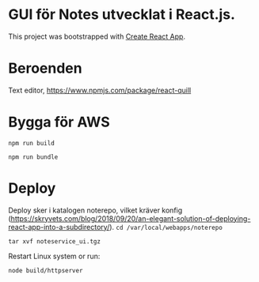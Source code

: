 # GUI för Notes utvecklat i React.js.
This project was bootstrapped with [Create React App](https://github.com/facebook/create-react-app).


# Beroenden
Text editor, https://www.npmjs.com/package/react-quill

# Bygga för AWS
`` npm run build ``
 
``npm run bundle``

# Deploy
Deploy sker i katalogen noterepo, vilket kräver konfig (https://skryvets.com/blog/2018/09/20/an-elegant-solution-of-deploying-react-app-into-a-subdirectory/).
``cd /var/local/webapps/noterepo``

``tar xvf noteservice_ui.tgz``

Restart Linux system or run:

``node build/httpserver``

